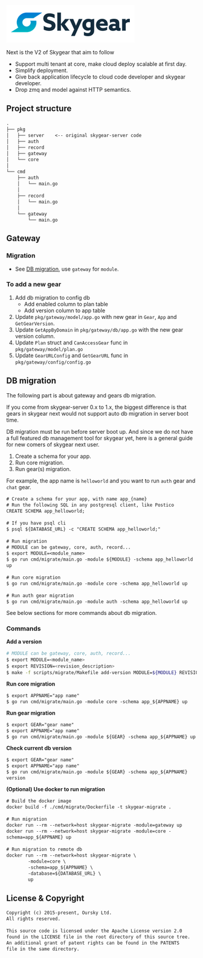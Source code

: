 ![Skygear Logo](.github/skygear-logo.png)

Next is the V2 of Skygear that aim to follow

- Support multi tenant at core, make cloud deploy scalable at first day.
- Simplify deployment.
- Give back application lifecycle to cloud code developer and skygear
  developer.
- Drop zmq and model against HTTP semantics.

## Project structure

```
.
├── pkg
│   ├── server    <-- original skygear-server code
│   ├── auth
│   ├── record
│   ├── gateway
│   └── core
│
└── cmd
    ├── auth
    │   └── main.go
    │
    ├── record
    │   └── main.go
    │
    └── gateway
        └── main.go
```

## Gateway

### Migration

- See [DB migration](#db-migration), use `gateway` for `module`.

### To add a new gear

1. Add db migration to config db
    - Add enabled column to plan table
    - Add version column to app table
1. Update `pkg/gateway/model/app.go` with new gear in `Gear`, `App` and `GetGearVersion`.
1. Update `GetAppByDomain` in `pkg/gateway/db/app.go` with the new gear version column.
1. Update `Plan` struct and `CanAccessGear` func in `pkg/gateway/model/plan.go`
1. Update `GearURLConfig` and `GetGearURL` func in `pkg/gateway/config/config.go`

## DB migration

The following part is about gateway and gears db migration.

If you come from skygear-server 0.x to 1.x, the biggest difference is that gears in skygear next would not support auto db migration in server boot time.

DB migration must be run before server boot up. And since we do not have a full featured db management tool for skygear yet, here is a general guide for new comers of skygear next user.

1. Create a schema for your app.
1. Run core migration.
1. Run gear(s) migration.

For example, the app name is `helloworld` and you want to run `auth` gear and `chat` gear.

```
# Create a schema for your app, with name app_{name}
# Run the following SQL in any postgresql client, like Postico
CREATE SCHEMA app_helloworld;

# If you have psql cli
$ psql ${DATABASE_URL} -c "CREATE SCHEMA app_helloworld;"

# Run migration
# MODULE can be gateway, core, auth, record...
$ export MODULE=<module_name>
$ go run cmd/migrate/main.go -module ${MODULE} -schema app_helloworld up

# Run core migration
$ go run cmd/migrate/main.go -module core -schema app_helloworld up

# Run auth gear migration
$ go run cmd/migrate/main.go -module auth -schema app_helloworld up
```

See below sections for more commands about db migration.

### Commands

**Add a version**

```sh
# MODULE can be gateway, core, auth, record...
$ export MODULE=<module_name>
$ export REVISION=<revision_description>
$ make -f scripts/migrate/Makefile add-version MODULE=${MODULE} REVISION=${REVISION}
```

**Run core migration**

```
$ export APPNAME="app name"
$ go run cmd/migrate/main.go -module core -schema app_${APPNAME} up
```

**Run gear migration**

```
$ export GEAR="gear name"
$ export APPNAME="app name"
$ go run cmd/migrate/main.go -module ${GEAR} -schema app_${APPNAME} up
```

**Check current db version**

```
$ export GEAR="gear name"
$ export APPNAME="app name"
$ go run cmd/migrate/main.go -module ${GEAR} -schema app_${APPNAME} version
```

**(Optional) Use docker to run migration**

```
# Build the docker image
docker build -f ./cmd/migrate/Dockerfile -t skygear-migrate .

# Run migration
docker run --rm --network=host skygear-migrate -module=gateway up
docker run --rm --network=host skygear-migrate -module=core -schema=app_${APPNAME} up

# Run migration to remote db
docker run --rm --network=host skygear-migrate \
        -module=core \
        -schema=app_${APPNAME} \
        -database=${DATABASE_URL} \
        up
```

## License & Copyright

```
Copyright (c) 2015-present, Oursky Ltd.
All rights reserved.

This source code is licensed under the Apache License version 2.0
found in the LICENSE file in the root directory of this source tree.
An additional grant of patent rights can be found in the PATENTS
file in the same directory.

```
